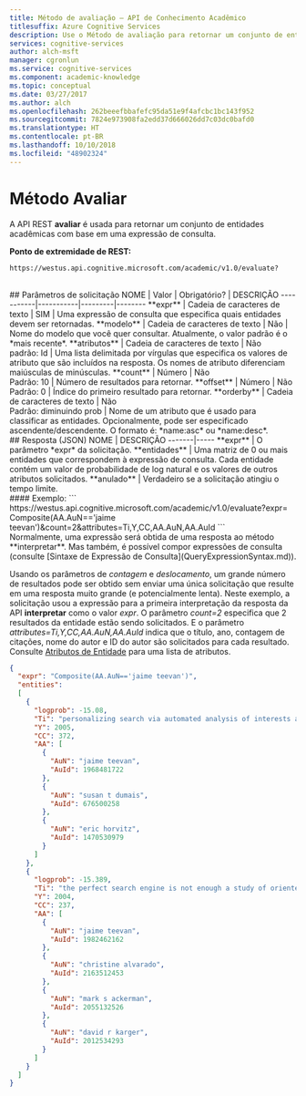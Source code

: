```yaml
---
title: Método de avaliação – API de Conhecimento Acadêmico
titlesuffix: Azure Cognitive Services
description: Use o Método de avaliação para retornar um conjunto de entidades acadêmicas com base em uma expressão de consulta.
services: cognitive-services
author: alch-msft
manager: cgronlun
ms.service: cognitive-services
ms.component: academic-knowledge
ms.topic: conceptual
ms.date: 03/27/2017
ms.author: alch
ms.openlocfilehash: 262beeefbbafefc95da51e9f4afcbc1bc143f952
ms.sourcegitcommit: 7824e973908fa2edd37d666026dd7c03dc0bafd0
ms.translationtype: HT
ms.contentlocale: pt-BR
ms.lasthandoff: 10/10/2018
ms.locfileid: "48902324"
---
```

# <a name="evaluate-method"></a>Método Avaliar

A API REST **avaliar** é usada para retornar um conjunto de entidades acadêmicas com base em uma expressão de consulta.
<br>

**Ponto de extremidade de REST:**  
```
https://westus.api.cognitive.microsoft.com/academic/v1.0/evaluate? 
```   
<br>
## <a name="request-parameters"></a>Parâmetros de solicitação  
NOME     | Valor | Obrigatório?  | DESCRIÇÃO
-----------|-----------|---------|--------
**expr**       | Cadeia de caracteres de texto | SIM | Uma expressão de consulta que especifica quais entidades devem ser retornadas.
**modelo**      | Cadeia de caracteres de texto | Não   | Nome do modelo que você quer consultar.  Atualmente, o valor padrão é o *mais recente*.        
**atributos** | Cadeia de caracteres de texto | Não <br>padrão: Id | Uma lista delimitada por vírgulas que especifica os valores de atributo que são incluídos na resposta. Os nomes de atributo diferenciam maiúsculas de minúsculas.
**count**        | Número | Não <br>Padrão: 10 | Número de resultados para retornar.
**offset**     | Número |   Não <br>Padrão: 0    | Índice do primeiro resultado para retornar.
**orderby** |   Cadeia de caracteres de texto | Não <br>Padrão: diminuindo prob | Nome de um atributo que é usado para classificar as entidades. Opcionalmente, pode ser especificado ascendente/descendente. O formato é: *name:asc* ou *name:desc*.
  
 <br>
## <a name="response-json"></a>Resposta (JSON)
NOME | DESCRIÇÃO
-------|-----   
**expr** |  O parâmetro *expr* da solicitação.
**entidades** |  Uma matriz de 0 ou mais entidades que correspondem à expressão de consulta. Cada entidade contém um valor de probabilidade de log natural e os valores de outros atributos solicitados.
**anulado** | Verdadeiro se a solicitação atingiu o tempo limite.

<br>
#### <a name="example"></a>Exemplo:
```
https://westus.api.cognitive.microsoft.com/academic/v1.0/evaluate?expr=
Composite(AA.AuN=='jaime teevan')&count=2&attributes=Ti,Y,CC,AA.AuN,AA.AuId
```
<br>Normalmente, uma expressão será obtida de uma resposta ao método **interpretar**.  Mas também, é possível compor expressões de consulta (consulte [Sintaxe de Expressão de Consulta](QueryExpressionSyntax.md)).  
  
Usando os parâmetros de *contagem* e *deslocamento*, um grande número de resultados pode ser obtido sem enviar uma única solicitação que resulte em uma resposta muito grande (e potencialmente lenta).  Neste exemplo, a solicitação usou a expressão para a primeira interpretação da resposta da API **interpretar** como o valor *expr*. O parâmetro *count=2* especifica que 2 resultados da entidade estão sendo solicitados. E o parâmetro *attributes=Ti,Y,CC,AA.AuN,AA.AuId* indica que o título, ano, contagem de citações, nome do autor e ID do autor são solicitados para cada resultado.  Consulte [Atributos de Entidade](EntityAttributes.md) para uma lista de atributos.
  
```JSON
{
  "expr": "Composite(AA.AuN=='jaime teevan')",
  "entities": 
  [
    {
      "logprob": -15.08,
      "Ti": "personalizing search via automated analysis of interests and activities",
      "Y": 2005,
      "CC": 372,
      "AA": [
        {
          "AuN": "jaime teevan",
          "AuId": 1968481722
        },
        {
          "AuN": "susan t dumais",
          "AuId": 676500258
        },
        {
          "AuN": "eric horvitz",
          "AuId": 1470530979
        }
      ]
    },
    {
      "logprob": -15.389,
      "Ti": "the perfect search engine is not enough a study of orienteering behavior in directed search",
      "Y": 2004,
      "CC": 237,
      "AA": [
        {
          "AuN": "jaime teevan",
          "AuId": 1982462162
        },
        {
          "AuN": "christine alvarado",
          "AuId": 2163512453
        },
        {
          "AuN": "mark s ackerman",
          "AuId": 2055132526
        },
        {
          "AuN": "david r karger",
          "AuId": 2012534293
        }
      ]
    }
  ]
}
 ```
 
